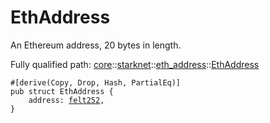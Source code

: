 # EthAddress

An Ethereum address, 20 bytes in length.

Fully qualified path: [core](./core.md)::[starknet](./core-starknet.md)::[eth_address](./core-starknet-eth_address.md)::[EthAddress](./core-starknet-eth_address-EthAddress.md)

<pre><code class="language-cairo">#[derive(Copy, Drop, Hash, PartialEq)]
pub struct EthAddress {
    address: <a href="core-felt252.html">felt252</a>,
}</code></pre>

